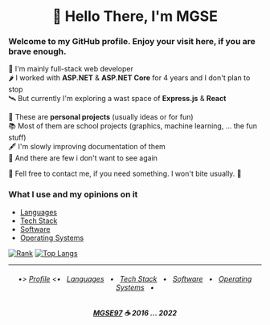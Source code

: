 <h1 align="center"> 🖖 Hello There, I'm MGSE </h1>

### Welcome to my GitHub profile. Enjoy your visit here, if you are brave enough.

🎯 I'm mainly full-stack web developer<br/>
🌶 I worked with **ASP.NET** & **ASP.NET Core** for 4 years and I don't plan to stop<br/>
🛰 But currently I'm exploring a wast space of **Express.js** & **React**<br/>

🥋 These are **personal projects** (usually ideas or for fun)<br/>
📚 Most of them are school projects (graphics, machine learning, ... the fun stuff)<br/>
🖋 I'm slowly improving documentation of them<br/>
🥊 And there are few i don't want to see again<br/>

📧 Fell free to contact me, if you need something. I won't bite usually. 🙂

### What I use and my opinions on it

 - [Languages](Pages/Languages.md)
 - [Tech Stack](Pages/TechStack.md)
 - [Software](Pages/Software.md)
 - [Operating Systems](Pages/Systems.md)

[![Rank](https://github-readme-stats.vercel.app/api?username=MGSE97&show_icons=true&count_private=true&include_all_commits=true&title_color=d59000&icon_color=d59000&text_color=c9d1d9&bg_color=0d1117&hide_border=true&custom_title=GitHub%20Stats%20%26%20Rank)](https://github.com/anuraghazra/github-readme-stats)
[![Top Langs](https://github-readme-stats.vercel.app/api/top-langs/?username=MGSE97&title_color=d59000&icon_color=d59000&text_color=c9d1d9&bg_color=0d1117&hide_border=true&card_width=280&layout=compact&langs_count=8)](https://github.com/anuraghazra/github-readme-stats)

---

<h6 align="center">
    
 •> [Profile](../README.md) <• &nbsp;
[Languages](Languages.md) &nbsp; • &nbsp;
[Tech Stack](TechStack.md) &nbsp; • &nbsp;
[Software](Software.md) &nbsp; • &nbsp; 
[Operating Systems](Systems.md) &nbsp; • 
</h6>
<h6 align="center">
    <b><a href="https://github.com/MGSE97" target="_blank">MGSE97</a> ☕ 2016 ... 2022</b>
</h6>